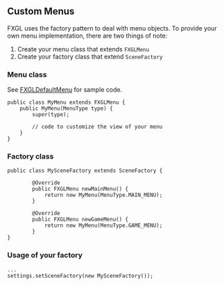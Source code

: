 ## Custom Menus

FXGL uses the factory pattern to deal with menu objects.
To provide your own menu implementation, there are two things of note:

1. Create your menu class that extends `FXGLMenu`
2. Create your factory class that extend `SceneFactory`

### Menu class

See [FXGLDefaultMenu](https://github.com/AlmasB/FXGL/blob/master/fxgl/src/main/kotlin/com/almasb/fxgl/app/scene/FXGLDefaultMenu.kt) for sample code.

```
public class MyMenu extends FXGLMenu {
    public MyMenu(MenuType type) {
        super(type);

        // code to customize the view of your menu
    }
}
```

### Factory class

```
public class MySceneFactory extends SceneFactory {

        @Override
        public FXGLMenu newMainMenu() {
            return new MyMenu(MenuType.MAIN_MENU);
        }

        @Override
        public FXGLMenu newGameMenu() {
            return new MyMenu(MenuType.GAME_MENU);
        }
}
```

### Usage of your factory

```
...
settings.setSceneFactory(new MySceneFactory());
```